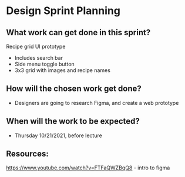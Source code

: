 # Design Sprint Planning

## What work can get done in this sprint?
Recipe grid UI prototype
- Includes search bar
- Side menu toggle button
- 3x3 grid with images and recipe names


## How will the chosen work get done?
- Designers are going to research Figma, and create a web prototype
## When will the work to be expected?
- Thursday 10/21/2021, before lecture

## Resources:
https://www.youtube.com/watch?v=FTFaQWZBqQ8 - intro to figma